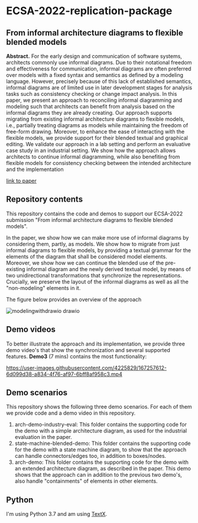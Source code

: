# ECSA-2022-replication-package


## From informal architecture diagrams to flexible blended models
**Abstract.** For the early design and communication of software systems, architects commonly use informal diagrams. Due to their notational freedom and effectiveness for communication, informal diagrams are often preferred over models with a fixed syntax and semantics as defined by a modeling language. However, precisely because of this lack of established semantics, informal diagrams are of limited use in later development stages for analysis tasks such as consistency checking or change impact analysis. In this paper, we present an approach to reconciling informal diagramming and modeling such that architects can benefit from analysis based on the informal diagrams they are already creating. Our approach supports migrating from existing informal architecture diagrams to flexible models, i.e., partially treating diagrams as models while maintaining the freedom of free-form drawing. Moreover, to enhance the ease of interacting with the flexible models, we provide support for their blended textual and graphical editing. We validate our approach in a lab setting and perform an evaluative case study in an industrial setting. We show how the approach allows architects to continue informal diagramming, while also benefiting from flexible models for consistency checking between the intended architecture and the implementation

[link to paper](http://www.es.mdh.se/publications/6481-From_informal_architecture_diagrams_to_flexible_blended_models) 

## Repository contents
This repository contains the code and demos to support our ECSA-2022 submission "From informal architecture diagrams to flexible blended models".

In the paper, we show how we can make more use of informal diagrams by considering them, partly, as models. We show how to migrate from just informal diagrams to flexible models, by providing a textual grammar for the elements of the diagram that shall be considered model elements. Moreover, we show how we can continue the blended use of the pre-existing informal diagram and the newly derived textual model, by means of two unidirectional transformations that synchronize the representations. Crucially, we preserve the layout of the informal diagrams as well as all the "non-modeling" elements in it.

The figure below provides an overview of the approach

![modelingwithdrawio drawio](https://user-images.githubusercontent.com/4225829/167256190-05a65831-53dc-4f1f-844b-cc7fc2afd35e.png)


## Demo videos
To better illustrate the approach and its implementation, we provide three demo video's that show the synchronization and several supported features. __Demo3__ (7 mins) contains the most functionality:

https://user-images.githubusercontent.com/4225829/167257612-6d099d38-a834-4f76-af97-6bff8af958c3.mp4

## Demo scenarios
This repository shows the following three demo scenarios. For each of them we provide code and a demo video in this repository.

  1. arch-demo-industry-eval: This folder contains the supporting code for the demo with a simple architecture diagram, as used for the industrial evaluation in the paper.
  2. state-machine-blended-demo: This folder contains the supporting code for the demo with a state machine diagram, to show that the approach can handle connectors/edges too, in addition to boxes/nodes.
  3. arch-demo: This folder contains the supporting code for the demo with an extended architecture diagram, as described in the paper. This demo shows that the approach can in addition to the previous two demo's, also handle "containments" of elements in other elements.


## Python
I'm using Python 3.7 and am using [TextX](https://github.com/textX/textX).
